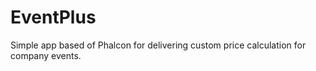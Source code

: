 # EventPlus
Simple app based of Phalcon for delivering custom price calculation for company events. 
